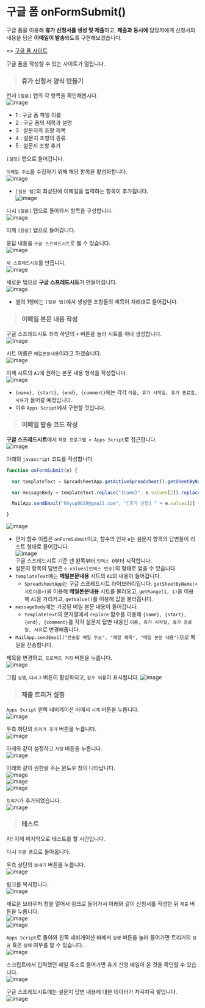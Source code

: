 # 구글 폼 onFormSubmit()

구글 폼을 이용해 **휴가 신청서를 생성 및 제출**하고, **제출과 동시에** 담당자에게 신청서의 내용을 담은 **이메일이 발송**되도록 구현해보겠습니다.

=> [구글 폼 사이트](https://docs.google.com/forms/create?hl=ko)

구글 폼을 작성할 수 있는 사이트가 열립니다.   

> <h3>휴가 신청서 양식 만들기</h3>

먼저 `[질문]` 탭의 각 항목을 확인해봅시다.   
![image](https://user-images.githubusercontent.com/43658658/154258166-300be374-f7fd-49f2-8689-b0699961fd4d.png)   
- 1 : 구글 폼 파일 이름
- 2 : 구글 폼의 제목과 설명
- 3 : 설문지의 조항 제목
- 4 : 설문지 조항의 종류
- 5 : 설문지 조항 추가

`[설정]` 탭으로 들어갑니다.

`이메일 주소`를 수집하기 위해 해당 항목을 활성화합니다.   
![image](https://user-images.githubusercontent.com/43658658/154260110-ed970470-f836-4ed5-9b7a-6d7bf3bc0fb8.png)   
- `[질문 탭]`의 최상단에 이메일을 입력하는 항목이 추가됩니다.   
![image](https://user-images.githubusercontent.com/43658658/154260246-2a9da915-d29b-4312-a768-2d20bab258f9.png)

다시 `[질문]` 탭으로 돌아와서 항목을 구성합니다.   
![image](https://user-images.githubusercontent.com/43658658/154261289-0c506cf3-bcc4-4dc5-a1c0-633872dde81f.png)

이제 `[응답]` 탭으로 들어갑니다.

응답 내용을 `구글 스프레드시트`로 볼 수 있습니다.   
![image](https://user-images.githubusercontent.com/43658658/154258551-7dead7cc-0227-4244-84fa-fabf4e3dda38.png)   

`새 스프레드시트`를 만듭니다.   
![image](https://user-images.githubusercontent.com/43658658/154258700-880647b9-0d31-4539-b98f-a8a9f12e2469.png)

새로운 탭으로 **구글 스프레드시트**가 만들어집니다.   
![image](https://user-images.githubusercontent.com/43658658/154261409-a28e864e-d743-43bc-8282-90dc26fd6d64.png)   
- 셀의 1행에는 `[질문 탭]`에서 생성한 조항들의 제목이 차례대로 들어갑니다.

> <h3>이메일 본문 내용 작성</h3>

구글 스프레드시트 좌측 하단의 `+` 버튼을 눌러 시트를 하나 생성합니다.   
![image](https://user-images.githubusercontent.com/43658658/154262533-969341e9-ed32-44be-8d00-e93177dd76be.png)

시트 이름은 `메일본문내용`이라고 하겠습니다.   
![image](https://user-images.githubusercontent.com/43658658/154262629-3e08ecf1-83b7-4038-bd61-055bec148391.png)

이제 시트의 `A1`에 원하는 본문 내용 형식을 작성합니다.   
![image](https://user-images.githubusercontent.com/43658658/154262820-327d4281-13a5-4c89-b5c7-3f7fc53fd4bb.png)   
- `{name}, {start}, {end}, {comment}`에는 각각 `이름, 휴가 시작일, 휴가 종료일, 사유`가 들어갈 예정입니다.
- 이후 `Apps Script`에서 구현할 것입니다.

> <h3>이메일 발송 코드 작성</h3>

**구글 스프레드시트**에서 `확장 프로그램 > Apps Script`로 접근합니다.   
![image](https://user-images.githubusercontent.com/43658658/154262015-6d11346e-78dd-4f63-94f1-aca094d852f9.png)

아래의 `javascript` 코드를 작성합니다.   
``` javascript
function onFormSubmit(e) {

  var templateText = SpreadsheetApp.getActiveSpreadsheet().getSheetByName("메일본문내용").getRange(1, 1).getValue();

  var messageBody = templateText.replace("{name}", e.values[2]).replace("{start}", e.values[3]).replace("{end}", e.values[4]).replace("{comment}", e.values[5]);

  MailApp.sendEmail("khyup0629@gmail.com", "[휴가 신청] " + e.values[2] + "님으로부터 휴가 신청이 접수되었습니다.", messageBody);

}
```   
![image](https://user-images.githubusercontent.com/43658658/154266639-8835e4ae-975e-464f-8858-19dd7cbfa8c0.png)

- 먼저 함수 이름은 `onFormSubmit`이고, 함수의 인자 `e`는 설문지 항목의 답변들이 리스트 형태로 들어갑니다.   
![image](https://user-images.githubusercontent.com/43658658/154263763-4f258782-7d2e-402b-9b5b-daa6fc016df6.png)   
구글 스프레드시트 기준 맨 왼쪽부터 `인덱스 0`부터 시작합니다.   
- 설문지 항목의 답변은 `e.values[인덱스 번호]`의 형태로 얻을 수 있습니다.
- `templateText`에는 **메일본문내용** 시트의 `A1`의 내용이 들어갑니다.
  - `SpreadsheetApp`는 구글 스프레드시트 라이브러리입니다. `getSheetByName(<시트이름>)`을 이용해 **메일본문내용** 시트를 불러오고, `getRange(1, 1)`을 이용해 `A1`을 가리키고, `getValue()`를 이용해 값을 불러옵니다.
- `messageBody`에는 가공된 메일 본문 내용이 들어갑니다.
  - `templateText`의 문자열에서 `replace` 함수를 이용해 `{name}, {start}, {end}, {comment}`를 각각 설문지 답변 내용인 `이름, 휴가 시작일, 휴가 종료일, 사유`로 변경해줍니다.
- `MailApp.sendEmail("전송할 메일 주소", "메일 제목", "메일 본문 내용")`으로 메일을 전송합니다.

제목을 변경하고, `프로젝트 저장` 버튼을 누릅니다.   
![image](https://user-images.githubusercontent.com/43658658/154265092-6fef2f54-289c-4fab-83e5-b7bb1bcb6b5f.png)

그럼 `실행`, `디버그` 버튼이 활성화되고, `함수 이름`이 표시됩니다.
![image](https://user-images.githubusercontent.com/43658658/154265178-f2474e4a-7db1-4aab-a225-220e92800d8a.png)

> <h3>제출 트리거 설정</h3>

`Apps Script` 왼쪽 네비게이션 바에서 `시계` 버튼을 누릅니다.   
![image](https://user-images.githubusercontent.com/43658658/154265406-a41146c4-ff12-49c1-a7d2-2d062497726b.png)

우측 하단의 `트리거 추가` 버튼을 누릅니다.   
![image](https://user-images.githubusercontent.com/43658658/154265474-7acb8eaa-6861-4570-b715-9c6a22c891ea.png)

아래와 같이 설정하고 `저장` 버튼을 누릅니다.   
![image](https://user-images.githubusercontent.com/43658658/154265547-cdee0c2f-8cc0-469f-8ddf-b6c781eb0df0.png)

아래와 같이 권한을 주는 윈도우 창이 나타납니다.   
![image](https://user-images.githubusercontent.com/43658658/154265712-856745a3-047c-456e-9ccb-c2ad15434a0a.png)   
![image](https://user-images.githubusercontent.com/43658658/154265770-85f917a4-3e87-408d-8e22-d4cafad8038d.png)   
![image](https://user-images.githubusercontent.com/43658658/154265823-caa4a650-933f-437a-912b-97b719eb959d.png)

`트리거`가 추가되었습니다.   
![image](https://user-images.githubusercontent.com/43658658/154265898-31956920-071a-4e15-ac05-da518ba3545a.png)

> <h3>테스트</h3>

자! 이제 마지막으로 테스트를 할 시간입니다.

다시 `구글 폼`으로 돌아옵니다.

우측 상단의 `보내기` 버튼을 누릅니다.   
![image](https://user-images.githubusercontent.com/43658658/154266000-575a9b07-1e41-4ba1-8d04-da48906fe2f5.png)

링크를 복사합니다.   
![image](https://user-images.githubusercontent.com/43658658/154266164-c81a3933-8911-4755-830a-aa72e90e67e5.png)

새로운 브라우저 창을 열어서 링크로 들어가서 아래와 같이 신청서를 작성한 뒤 `제출` 버튼을 누릅니다.   
![image](https://user-images.githubusercontent.com/43658658/154266389-88f380cf-5208-48cf-9805-32840cf60bd3.png)   
![image](https://user-images.githubusercontent.com/43658658/154266451-86beb808-a0c0-4c16-98e0-5b0009f6e032.png)

`Apps Script`로 돌아와 왼쪽 네비게이션 바에서 `실행` 버튼을 눌러 들어가면 트리거의 `성공` 혹은 `실패` 여부를 알 수 있습니다.   
![image](https://user-images.githubusercontent.com/43658658/154266967-380ad852-e6af-4ec1-b3d0-4ffbeb8efe3a.png)

스크립트에서 입력했던 메일 주소로 들어가면 휴가 신청 메일이 온 것을 확인할 수 있습니다.   
![image](https://user-images.githubusercontent.com/43658658/154267158-72a332e1-b425-4aaa-8ce5-94771f907252.png)

구글 스프레드시트에는 설문지 답변 내용에 대한 데이터가 차곡차곡 쌓입니다.   
![image](https://user-images.githubusercontent.com/43658658/154267353-f194b0ab-403c-4e47-b67c-6a6235d349dc.png)




